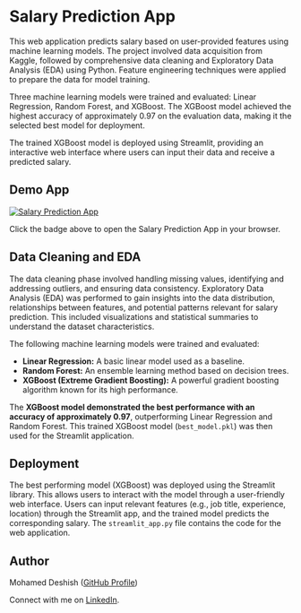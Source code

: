 # Salary Prediction App

This web application predicts salary based on user-provided features using machine learning models. The project involved data acquisition from Kaggle, followed by comprehensive data cleaning and Exploratory Data Analysis (EDA) using Python. Feature engineering techniques were applied to prepare the data for model training.

Three machine learning models were trained and evaluated: Linear Regression, Random Forest, and XGBoost. The XGBoost model achieved the highest accuracy of approximately 0.97 on the evaluation data, making it the selected best model for deployment.

The trained XGBoost model is deployed using Streamlit, providing an interactive web interface where users can input their data and receive a predicted salary.

## Demo App

[![Salary Prediction App](https://static.streamlit.io/badges/streamlit_badge_black_white.svg)](https://smartsalaryapp.streamlit.app/)

Click the badge above to open the Salary Prediction App in your browser.


## Data Cleaning and EDA

The data cleaning phase involved handling missing values, identifying and addressing outliers, and ensuring data consistency. Exploratory Data Analysis (EDA) was performed to gain insights into the data distribution, relationships between features, and potential patterns relevant for salary prediction. This included visualizations and statistical summaries to understand the dataset characteristics.

The following machine learning models were trained and evaluated:

* **Linear Regression:** A basic linear model used as a baseline.
* **Random Forest:** An ensemble learning method based on decision trees.
* **XGBoost (Extreme Gradient Boosting):** A powerful gradient boosting algorithm known for its high performance.

The **XGBoost model demonstrated the best performance with an accuracy of approximately 0.97**, outperforming Linear Regression and Random Forest. This trained XGBoost model (`best_model.pkl`) was then used for the Streamlit application.

## Deployment

The best performing model (XGBoost) was deployed using the Streamlit library. This allows users to interact with the model through a user-friendly web interface. Users can input relevant features (e.g., job title, experience, location) through the Streamlit app, and the trained model predicts the corresponding salary. The `streamlit_app.py` file contains the code for the web application.

## Author

Mohamed Deshish ([GitHub Profile](https://github.com/Mohamed8Dishesh))

Connect with me on [LinkedIn](https://www.linkedin.com/in/mohamed-deshish/).
